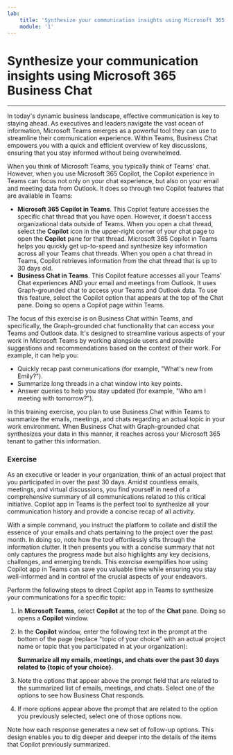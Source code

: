 ```yaml
---
lab:
    title: 'Synthesize your communication insights using Microsoft 365 Business Chat'
    module: '1'
---
```


# Synthesize your communication insights using Microsoft 365 Business Chat
---
In today's dynamic business landscape, effective communication is key to staying ahead. As executives and leaders navigate the vast ocean of information, Microsoft Teams emerges as a powerful tool they can use to streamline their communication experience. Within Teams, Business Chat empowers you with a quick and efficient overview of key discussions, ensuring that you stay informed without being overwhelmed.

When you think of Microsoft Teams, you typically think of Teams' chat. However, when you use Microsoft 365 Copilot, the Copilot experience in Teams can focus not only on your chat experience, but also on your email and meeting data from Outlook. It does so through two Copilot features that are available in Teams:

 -  **Microsoft 365 Copilot in Teams**. This Copilot feature accesses the specific chat thread that you have open. However, it doesn't access organizational data outside of Teams. When you open a chat thread, select the **Copilot** icon in the upper-right corner of your chat page to open the **Copilot** pane for that thread. Microsoft 365 Copilot in Teams helps you quickly get up-to-speed and synthesize key information across all your Teams chat threads. When you open a chat thread in Teams, Copilot retrieves information from the chat thread that is up to 30 days old.
 -  **Business Chat in Teams**. This Copilot feature accesses all your Teams' Chat experiences AND your email and meetings from Outlook. It uses Graph-grounded chat to access your Teams and Outlook data. To use this feature, select the Copilot option that appears at the top of the Chat pane. Doing so opens a Copilot page within Teams.

The focus of this exercise is on Business Chat within Teams, and specifically, the Graph-grounded chat functionality that can access your Teams and Outlook data. It's designed to streamline various aspects of your work in Microsoft Teams by working alongside users and provide suggestions and recommendations based on the context of their work. For example, it can help you:

 -  Quickly recap past communications (for example, "What's new from Emily?").
 -  Summarize long threads in a chat window into key points.
 -  Answer queries to help you stay updated (for example, "Who am I meeting with tomorrow?").

In this training exercise, you plan to use Business Chat within Teams to summarize the emails, meetings, and chats regarding an actual topic in your work environment. When Business Chat with Graph-grounded chat synthesizes your data in this manner, it reaches across your Microsoft 365 tenant to gather this information.<br>

### Exercise

As an executive or leader in your organization, think of an actual project that you participated in over the past 30 days. Amidst countless emails, meetings, and virtual discussions, you find yourself in need of a comprehensive summary of all communications related to this critical initiative. Copilot app in Teams is the perfect tool to synthesize all your communication history and provide a concise recap of all activity.

With a simple command, you instruct the platform to collate and distill the essence of your emails and chats pertaining to the project over the past month. In doing so, note how the tool effortlessly sifts through the information clutter. It then presents you with a concise summary that not only captures the progress made but also highlights any key decisions, challenges, and emerging trends. This exercise exemplifies how using Copilot app in Teams can save you valuable time while ensuring you stay well-informed and in control of the crucial aspects of your endeavors.

Perform the following steps to direct Copilot app in Teams to synthesize your communications for a specific topic:<br>

1.  In **Microsoft Teams**, select **Copilot** at the top of the **Chat** pane. Doing so opens a **Copilot** window.
2.  In the **Copilot** window, enter the following text in the prompt at the bottom of the page (replace "topic of your choice" with an actual project name or topic that you participated in at your organization):
    
    **Summarize all my emails, meetings, and chats over the past 30 days related to \{topic of your choice\}**.
3.  Note the options that appear above the prompt field that are related to the summarized list of emails, meetings, and chats. Select one of the options to see how Business Chat responds.
4.  If more options appear above the prompt that are related to the option you previously selected, select one of those options now.

Note how each response generates a new set of follow-up options. This design enables you to dig deeper and deeper into the details of the items that Copilot previously summarized.
